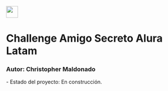 <img src="https://images.emojiterra.com/google/android-12l/512px/1f579.png" width="32" height="32">
<h1>Challenge Amigo Secreto Alura Latam</h1>
<h3>Autor: Christopher Maldonado</h3>
- Estado del proyecto: En construcción.
